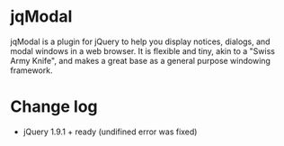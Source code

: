jqModal
=======

jqModal is a plugin for jQuery to help you display notices, dialogs, and modal windows in a web browser. It is flexible and tiny, akin to a "Swiss Army Knife", and makes a great base as a general purpose windowing framework.


Change log 
=======
* jQuery 1.9.1 + ready (undifined error was fixed)